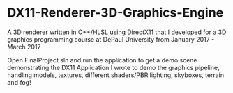 # DX11-Renderer-3D-Graphics-Engine
A 3D renderer written in C++/HLSL using DirectX11 that I developed for a 3D graphics programming course at DePaul University from January 2017 - March 2017

Open FinalProject.sln and run the application to get a demo scene demonstrating the DX11 Application I wrote to demo the graphics pipeline, handling models, textures, different shaders/PBR lighting, skyboxes, terrain and fog!
